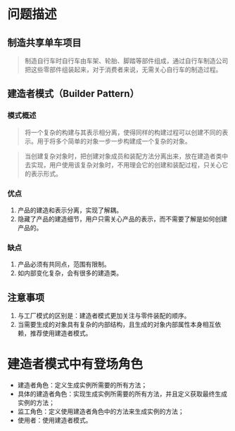 # 问题描述

## 制造共享单车项目

> 制造自行车时自行车由车架、轮胎、脚踏等部件组成，通过自行车制造公司把这些零部件组装起来，对于消费者来说，无需关心自行车的制造过程。

## 建造者模式（Builder Pattern）

### 模式概述

> 将一个复杂的构建与其表示相分离，使得同样的构建过程可以创建不同的表示。用于将多个简单的对象一步一步构建成一个复杂的对象。

> 当创建复杂对象时，把创建对象成员和装配方法分离出来，放在建造者类中去实现，用户使用该复杂对象时，不用理会它的创建和装配过程，只关心它的表示形式。

### 优点
1. 产品的建造和表示分离，实现了解耦。
2. 隐藏了产品的建造细节，用户只需关心产品的表示，而不需要了解是如何创建产品的。

### 缺点
1. 产品必须有共同点，范围有限制。 
2. 如内部变化复杂，会有很多的建造类。

## 注意事项
1. 与工厂模式的区别是：建造者模式更加关注与零件装配的顺序。
2. 当需要生成的对象具有复杂的内部结构，且生成的对象内部属性本身相互依赖，推荐使用建造者模式。 

# 建造者模式中有登场角色

* 建造者角色：定义生成实例所需要的所有方法；
* 具体的建造者角色：实现生成实例所需要的所有方法，并且定义获取最终生成实例的方法；
* 监工角色：定义使用建造者角色中的方法来生成实例的方法；
* 使用者：使用建造者模式。
